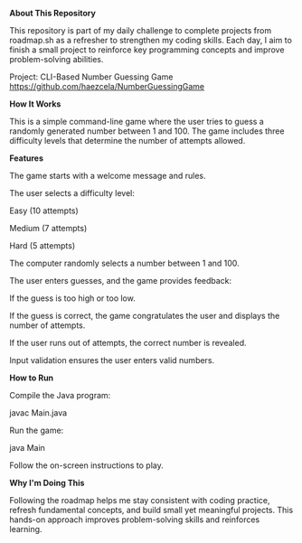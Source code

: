 **About This Repository**

This repository is part of my daily challenge to complete projects from roadmap.sh as a refresher to strengthen my coding skills. Each day, I aim to finish a small project to reinforce key programming concepts and improve problem-solving abilities.

Project: CLI-Based Number Guessing Game
https://github.com/haezcela/NumberGuessingGame

**How It Works**

This is a simple command-line game where the user tries to guess a randomly generated number between 1 and 100. The game includes three difficulty levels that determine the number of attempts allowed.

**Features**

The game starts with a welcome message and rules.

The user selects a difficulty level:

Easy (10 attempts)

Medium (7 attempts)

Hard (5 attempts)

The computer randomly selects a number between 1 and 100.

The user enters guesses, and the game provides feedback:

If the guess is too high or too low.

If the guess is correct, the game congratulates the user and displays the number of attempts.

If the user runs out of attempts, the correct number is revealed.

Input validation ensures the user enters valid numbers.

**How to Run**

Compile the Java program:

javac Main.java

Run the game:

java Main

Follow the on-screen instructions to play.

**Why I'm Doing This**

Following the roadmap helps me stay consistent with coding practice, refresh fundamental concepts, and build small yet meaningful projects. This hands-on approach improves problem-solving skills and reinforces learning.
